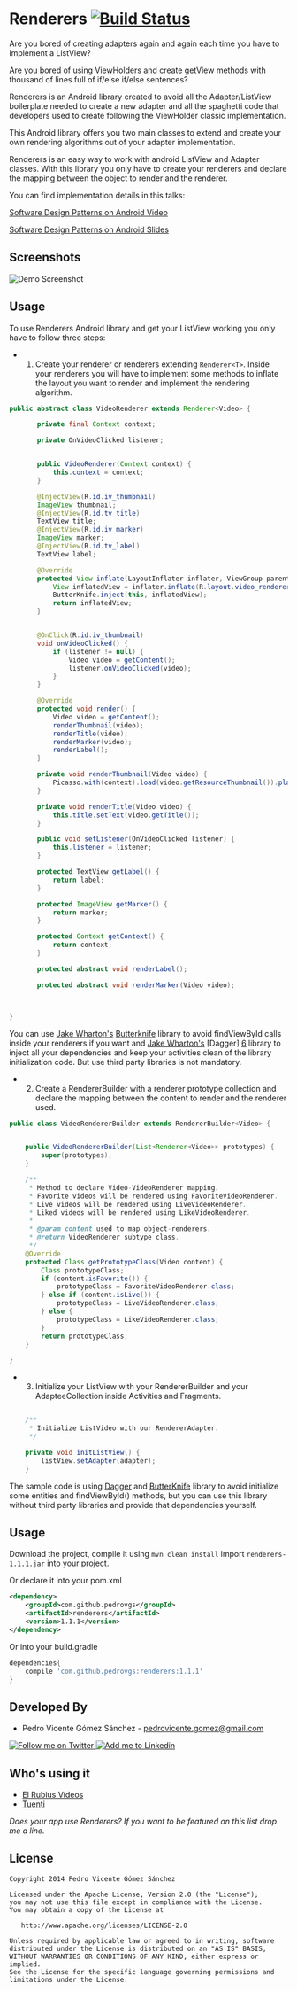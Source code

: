 Renderers [![Build Status](https://travis-ci.org/pedrovgs/Renderers.svg?branch=master)](https://travis-ci.org/pedrovgs/Renderers)
=========


Are you bored of creating adapters again and again each time you have to implement a ListView?

Are you bored of using ViewHolders and create getView methods with thousand of lines full of if/else if/else sentences?

Renderers is an Android library created to avoid all the Adapter/ListView boilerplate needed to create a new adapter and all the spaghetti code that developers used to create following the ViewHolder classic implementation.

This Android library offers you two main classes to extend and create your own rendering algorithms out of your adapter implementation.

Renderers is an easy way to work with android ListView and Adapter classes. With this library you only have to create your renderers and declare the mapping between the object to render and the renderer.

You can find implementation details in this talks:

[Software Design Patterns on Android Video][4]

[Software Design Patterns on Android Slides][5]


Screenshots
-----------

![Demo Screenshot][1]

Usage
-----

To use Renderers Android library and get your ListView working you only have to follow three steps:

* 1. Create your renderer or renderers extending ``Renderer<T>``. Inside your renderers you will have to implement some methods to inflate the layout you want to render and implement the rendering algorithm.

```java
public abstract class VideoRenderer extends Renderer<Video> {

       private final Context context;

       private OnVideoClicked listener;


       public VideoRenderer(Context context) {
           this.context = context;
       }

       @InjectView(R.id.iv_thumbnail)
       ImageView thumbnail;
       @InjectView(R.id.tv_title)
       TextView title;
       @InjectView(R.id.iv_marker)
       ImageView marker;
       @InjectView(R.id.tv_label)
       TextView label;

       @Override
       protected View inflate(LayoutInflater inflater, ViewGroup parent) {
           View inflatedView = inflater.inflate(R.layout.video_renderer, parent, false);
           ButterKnife.inject(this, inflatedView);
           return inflatedView;
       }


       @OnClick(R.id.iv_thumbnail)
       void onVideoClicked() {
           if (listener != null) {
               Video video = getContent();
               listener.onVideoClicked(video);
           }
       }

       @Override
       protected void render() {
           Video video = getContent();
           renderThumbnail(video);
           renderTitle(video);
           renderMarker(video);
           renderLabel();
       }

       private void renderThumbnail(Video video) {
           Picasso.with(context).load(video.getResourceThumbnail()).placeholder(R.drawable.placeholder).into(thumbnail);
       }

       private void renderTitle(Video video) {
           this.title.setText(video.getTitle());
       }

       public void setListener(OnVideoClicked listener) {
           this.listener = listener;
       }

       protected TextView getLabel() {
           return label;
       }

       protected ImageView getMarker() {
           return marker;
       }

       protected Context getContext() {
           return context;
       }

       protected abstract void renderLabel();

       protected abstract void renderMarker(Video video);



}
```


You can use [Jake Wharton's][2] [Butterknife][3] library to avoid findViewById calls inside your renderers if you want and [Jake Wharton's][2] [Dagger] [6] library to inject all your dependencies and keep your activities clean of the library initialization code. But use third party libraries is not mandatory.


* 2. Create a RendererBuilder with a renderer prototype collection and declare the mapping between the content to render and the renderer used.

```java
public class VideoRendererBuilder extends RendererBuilder<Video> {


    public VideoRendererBuilder(List<Renderer<Video>> prototypes) {
        super(prototypes);
    }

    /**
     * Method to declare Video-VideoRenderer mapping.
     * Favorite videos will be rendered using FavoriteVideoRenderer.
     * Live videos will be rendered using LiveVideoRenderer.
     * Liked videos will be rendered using LikeVideoRenderer.
     *
     * @param content used to map object-renderers.
     * @return VideoRenderer subtype class.
     */
    @Override
    protected Class getPrototypeClass(Video content) {
        Class prototypeClass;
        if (content.isFavorite()) {
            prototypeClass = FavoriteVideoRenderer.class;
        } else if (content.isLive()) {
            prototypeClass = LiveVideoRenderer.class;
        } else {
            prototypeClass = LikeVideoRenderer.class;
        }
        return prototypeClass;
    }

}
```

* 3. Initialize your ListView with your RendererBuilder<T> and your AdapteeCollection inside Activities and Fragments.

```java

    /**
     * Initialize ListVideo with our RendererAdapter.
     */

    private void initListView() {
        listView.setAdapter(adapter);
    }
```

The sample code is using [Dagger][6] and [ButterKnife][4] library to avoid initialize some entities and findViewById() methods, but you can use this library without third party libraries and provide that dependencies yourself.

Usage
-----

Download the project, compile it using ```mvn clean install``` import ``renderers-1.1.1.jar`` into your project.

Or declare it into your pom.xml

```xml
<dependency>
    <groupId>com.github.pedrovgs</groupId>
    <artifactId>renderers</artifactId>
    <version>1.1.1</version>
</dependency>
```


Or into your build.gradle
```groovy
dependencies{
    compile 'com.github.pedrovgs:renderers:1.1.1'
}
```


Developed By
------------

* Pedro Vicente Gómez Sánchez - <pedrovicente.gomez@gmail.com>

<a href="https://twitter.com/pedro_g_s">
  <img alt="Follow me on Twitter" src="http://imageshack.us/a/img812/3923/smallth.png" />
</a>
<a href="http://www.linkedin.com/in/pedrovg">
  <img alt="Add me to Linkedin" src="http://imageshack.us/a/img41/7877/smallld.png" />
</a>

Who's using it
--------------

* [El Rubius Vídeos][7]
* [Tuenti][8]

*Does your app use Renderers? If you want to be featured on this list drop me a line.*


License
-------

    Copyright 2014 Pedro Vicente Gómez Sánchez

    Licensed under the Apache License, Version 2.0 (the "License");
    you may not use this file except in compliance with the License.
    You may obtain a copy of the License at

       http://www.apache.org/licenses/LICENSE-2.0

    Unless required by applicable law or agreed to in writing, software
    distributed under the License is distributed on an "AS IS" BASIS,
    WITHOUT WARRANTIES OR CONDITIONS OF ANY KIND, either express or implied.
    See the License for the specific language governing permissions and
    limitations under the License.


[1]: http://raw.github.com/pedrovgs/Renderers/master/art/Screenshot_demo_1.png
[2]: https://github.com/JakeWharton
[3]: https://github.com/JakeWharton/butterknife
[4]: https://vimeo.com/87450999
[5]: http://www.slideshare.net/PedroVicenteGmezSnch/newsfeed?nf_redirect=true
[6]: https://github.com/square/dagger
[7]: https://play.google.com/store/apps/details?id=com.nero.elrubiusomg
[8]: https://play.google.com/store/apps/details?hl=es&id=com.tuenti.messenger